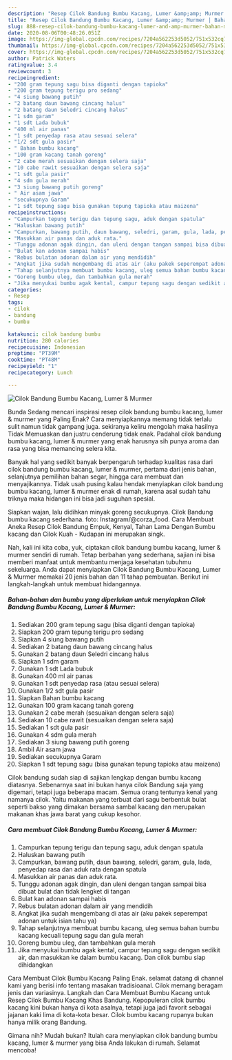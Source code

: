 ```yaml
---
description: "Resep Cilok Bandung Bumbu Kacang, Lumer &amp;amp; Murmer | Bahan Membuat Cilok Bandung Bumbu Kacang, Lumer &amp;amp; Murmer Yang Enak Dan Lezat"
title: "Resep Cilok Bandung Bumbu Kacang, Lumer &amp;amp; Murmer | Bahan Membuat Cilok Bandung Bumbu Kacang, Lumer &amp;amp; Murmer Yang Enak Dan Lezat"
slug: 888-resep-cilok-bandung-bumbu-kacang-lumer-and-amp-murmer-bahan-membuat-cilok-bandung-bumbu-kacang-lumer-and-amp-murmer-yang-enak-dan-lezat
date: 2020-08-06T00:48:26.051Z
image: https://img-global.cpcdn.com/recipes/7204a562253d5052/751x532cq70/cilok-bandung-bumbu-kacang-lumer-murmer-foto-resep-utama.jpg
thumbnail: https://img-global.cpcdn.com/recipes/7204a562253d5052/751x532cq70/cilok-bandung-bumbu-kacang-lumer-murmer-foto-resep-utama.jpg
cover: https://img-global.cpcdn.com/recipes/7204a562253d5052/751x532cq70/cilok-bandung-bumbu-kacang-lumer-murmer-foto-resep-utama.jpg
author: Patrick Waters
ratingvalue: 3.4
reviewcount: 3
recipeingredient:
- "200 gram tepung sagu bisa diganti dengan tapioka"
- "200 gram tepung terigu pro sedang"
- "4 siung bawang putih"
- "2 batang daun bawang cincang halus"
- "2 batang daun Seledri cincang halus"
- "1 sdm garam"
- "1 sdt Lada bubuk"
- "400 ml air panas"
- "1 sdt penyedap rasa atau sesuai selera"
- "1/2 sdt gula pasir"
- " Bahan bumbu kacang"
- "100 gram kacang tanah goreng"
- "2 cabe merah sesuaikan dengan selera saja"
- "10 cabe rawit sesuaikan dengan selera saja"
- "1 sdt gula pasir"
- "4 sdm gula merah"
- "3 siung bawang putih goreng"
- " Air asam jawa"
- "secukupnya Garam"
- "1 sdt tepung sagu bisa gunakan tepung tapioka atau maizena"
recipeinstructions:
- "Campurkan tepung terigu dan tepung sagu, aduk dengan spatula"
- "Haluskan bawang putih"
- "Campurkan, bawang putih, daun bawang, seledri, garam, gula, lada, penyedap rasa dan aduk rata dengan spatula"
- "Masukkan air panas dan aduk rata."
- "Tunggu adonan agak dingin, dan uleni dengan tangan sampai bisa dibuat bulat dan tidak lengket di tangan"
- "Bulat kan adonan sampai habis"
- "Rebus bulatan adonan dalam air yang mendidih"
- "Angkat jika sudah mengembang di atas air (aku pakek seperempat adonan untuk isian tahu ya)"
- "Tahap selanjutnya membuat bumbu kacang, uleg semua bahan bumbu kacang kecuali tepung sagu dan gula merah"
- "Goreng bumbu uleg, dan tambahkan gula merah"
- "Jika menyukai bumbu agak kental, campur tepung sagu dengan sedikit air, dan masukkan ke dalam bumbu kacang. Dan cilok bumbu siap dihidangkan"
categories:
- Resep
tags:
- cilok
- bandung
- bumbu

katakunci: cilok bandung bumbu 
nutrition: 280 calories
recipecuisine: Indonesian
preptime: "PT39M"
cooktime: "PT48M"
recipeyield: "1"
recipecategory: Lunch

---
```



![Cilok Bandung Bumbu Kacang, Lumer &amp; Murmer](https://img-global.cpcdn.com/recipes/7204a562253d5052/751x532cq70/cilok-bandung-bumbu-kacang-lumer-murmer-foto-resep-utama.jpg)

Bunda Sedang mencari inspirasi resep cilok bandung bumbu kacang, lumer &amp; murmer yang Paling Enak? Cara menyiapkannya memang tidak terlalu sulit namun tidak gampang juga. sekiranya keliru mengolah maka hasilnya Tidak Memuaskan dan justru cenderung tidak enak. Padahal cilok bandung bumbu kacang, lumer &amp; murmer yang enak harusnya sih punya aroma dan rasa yang bisa memancing selera kita.

Banyak hal yang sedikit banyak berpengaruh terhadap kualitas rasa dari cilok bandung bumbu kacang, lumer &amp; murmer, pertama dari jenis bahan, selanjutnya pemilihan bahan segar, hingga cara membuat dan menyajikannya. Tidak usah pusing kalau hendak menyiapkan cilok bandung bumbu kacang, lumer &amp; murmer enak di rumah, karena asal sudah tahu triknya maka hidangan ini bisa jadi suguhan spesial.

Siapkan wajan, lalu didihkan minyak goreng secukupnya. Cilok Bandung bumbu kacang sederhana. foto: Instagram/@corza_food. Cara Membuat Aneka Resep Cilok Bandung Empuk, Kenyal, Tahan Lama Dengan Bumbu kacang dan Cilok Kuah - Kudapan ini merupakan singk.


Nah, kali ini kita coba, yuk, ciptakan cilok bandung bumbu kacang, lumer &amp; murmer sendiri di rumah. Tetap berbahan yang sederhana, sajian ini bisa memberi manfaat untuk membantu menjaga kesehatan tubuhmu sekeluarga. Anda dapat menyiapkan Cilok Bandung Bumbu Kacang, Lumer &amp; Murmer memakai 20 jenis bahan dan 11 tahap pembuatan. Berikut ini langkah-langkah untuk membuat hidangannya.

<!--inarticleads1-->

##### Bahan-bahan dan bumbu yang diperlukan untuk menyiapkan Cilok Bandung Bumbu Kacang, Lumer &amp; Murmer:

1. Sediakan 200 gram tepung sagu (bisa diganti dengan tapioka)
1. Siapkan 200 gram tepung terigu pro sedang
1. Siapkan 4 siung bawang putih
1. Sediakan 2 batang daun bawang cincang halus
1. Gunakan 2 batang daun Seledri cincang halus
1. Siapkan 1 sdm garam
1. Gunakan 1 sdt Lada bubuk
1. Gunakan 400 ml air panas
1. Gunakan 1 sdt penyedap rasa (atau sesuai selera)
1. Gunakan 1/2 sdt gula pasir
1. Siapkan  Bahan bumbu kacang
1. Gunakan 100 gram kacang tanah goreng
1. Gunakan 2 cabe merah (sesuaikan dengan selera saja)
1. Sediakan 10 cabe rawit (sesuaikan dengan selera saja)
1. Sediakan 1 sdt gula pasir
1. Gunakan 4 sdm gula merah
1. Sediakan 3 siung bawang putih goreng
1. Ambil  Air asam jawa
1. Sediakan secukupnya Garam
1. Siapkan 1 sdt tepung sagu (bisa gunakan tepung tapioka atau maizena)


Cilok bandung sudah siap di sajikan lengkap dengan bumbu kacang diatasnya. Sebenarnya saat ini bukan hanya cilok Bandung saja yang digemari, tetapi juga beberapa macam. Semua orang tentunya kenal yang namanya cilok. Yaitu makanan yang terbuat dari sagu berbentuk bulat seperti bakso yang dimakan bersama sambal kacang dan merupakan makanan khas jawa barat yang cukup kesohor. 

<!--inarticleads2-->

##### Cara membuat Cilok Bandung Bumbu Kacang, Lumer &amp; Murmer:

1. Campurkan tepung terigu dan tepung sagu, aduk dengan spatula
1. Haluskan bawang putih
1. Campurkan, bawang putih, daun bawang, seledri, garam, gula, lada, penyedap rasa dan aduk rata dengan spatula
1. Masukkan air panas dan aduk rata.
1. Tunggu adonan agak dingin, dan uleni dengan tangan sampai bisa dibuat bulat dan tidak lengket di tangan
1. Bulat kan adonan sampai habis
1. Rebus bulatan adonan dalam air yang mendidih
1. Angkat jika sudah mengembang di atas air (aku pakek seperempat adonan untuk isian tahu ya)
1. Tahap selanjutnya membuat bumbu kacang, uleg semua bahan bumbu kacang kecuali tepung sagu dan gula merah
1. Goreng bumbu uleg, dan tambahkan gula merah
1. Jika menyukai bumbu agak kental, campur tepung sagu dengan sedikit air, dan masukkan ke dalam bumbu kacang. Dan cilok bumbu siap dihidangkan


Cara Membuat Cilok Bumbu Kacang Paling Enak. selamat datang di channel kami yang berisi info tentang masakan tradisioanal. Cilok memang beragam jenis dan variasinya. Langkah dan Cara Membuat Bumbu Kacang untuk Resep Cilok Bumbu Kacang Khas Bandung. Kepopuleran cilok bumbu kacang kini bukan hanya di kota asalnya, tetapi juga jadi favorit sebagai jajanan kaki lima di kota-kota besar. Cilok bumbu kacang rupanya bukan hanya milik orang Bandung. 

Gimana nih? Mudah bukan? Itulah cara menyiapkan cilok bandung bumbu kacang, lumer &amp; murmer yang bisa Anda lakukan di rumah. Selamat mencoba!
